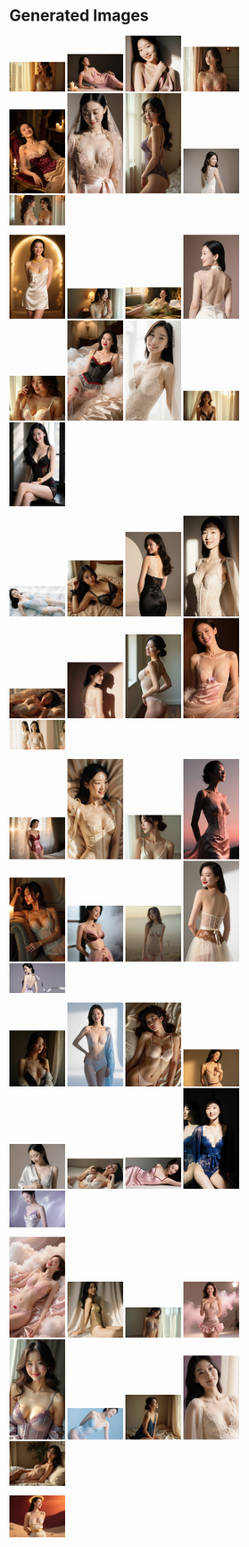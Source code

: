 # Generated Images



<img src="2025_10_15_01.webp" width="100"/> <img src="2025_10_15_02.webp" width="100"/> <img src="2025_10_15_03.webp" width="100"/> <img src="2025_10_15_04.webp" width="100"/> <img src="2025_10_15_05.webp" width="100"/> <img src="2025_10_15_06.webp" width="100"/> <img src="2025_10_15_07.webp" width="100"/> <img src="2025_10_15_08.webp" width="100"/> <img src="2025_10_15_09.webp" width="100"/>

<img src="2025_10_15_10.webp" width="100"/> <img src="2025_10_15_11.webp" width="100"/> <img src="2025_10_15_12.webp" width="100"/> <img src="2025_10_15_13.webp" width="100"/> <img src="2025_10_15_14.webp" width="100"/> <img src="2025_10_15_15.webp" width="100"/> <img src="2025_10_15_16.webp" width="100"/> <img src="2025_10_15_17.webp" width="100"/> <img src="2025_10_15_18.webp" width="100"/>

<img src="2025_10_15_19.webp" width="100"/> <img src="2025_10_15_20.webp" width="100"/> <img src="2025_10_15_21.webp" width="100"/> <img src="2025_10_15_22.webp" width="100"/> <img src="2025_10_15_23.webp" width="100"/> <img src="2025_10_15_24.webp" width="100"/> <img src="2025_10_15_25.webp" width="100"/> <img src="2025_10_15_26.webp" width="100"/> <img src="2025_10_15_27.webp" width="100"/>

<img src="2025_10_15_28.webp" width="100"/> <img src="2025_10_15_29.webp" width="100"/> <img src="2025_10_15_30.webp" width="100"/> <img src="2025_10_15_31.webp" width="100"/> <img src="2025_10_15_32.webp" width="100"/> <img src="2025_10_15_33.webp" width="100"/> <img src="2025_10_15_34.webp" width="100"/> <img src="2025_10_15_35.webp" width="100"/> <img src="2025_10_15_36.webp" width="100"/>

<img src="2025_10_15_37.webp" width="100"/> <img src="2025_10_15_38.webp" width="100"/> <img src="2025_10_15_39.webp" width="100"/> <img src="2025_10_15_40.webp" width="100"/> <img src="2025_10_15_41.webp" width="100"/> <img src="2025_10_15_42.webp" width="100"/> <img src="2025_10_15_43.webp" width="100"/> <img src="2025_10_15_44.webp" width="100"/> <img src="2025_10_15_45.webp" width="100"/>

<img src="2025_10_15_46.webp" width="100"/> <img src="2025_10_15_47.webp" width="100"/> <img src="2025_10_15_48.webp" width="100"/> <img src="2025_10_15_49.webp" width="100"/> <img src="2025_10_15_50.webp" width="100"/> <img src="2025_10_15_51.webp" width="100"/> <img src="2025_10_15_52.webp" width="100"/> <img src="2025_10_15_53.webp" width="100"/> <img src="2025_10_15_54.webp" width="100"/>

<img src="2025_10_15_55.webp" width="100"/>